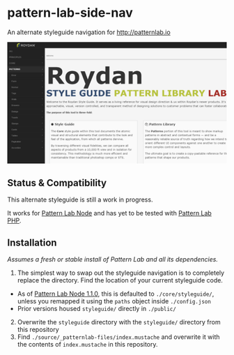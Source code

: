 # pattern-lab-side-nav
An alternate styleguide navigation for http://patternlab.io

![Pattern Lab Side Nav Example](https://raw.githubusercontent.com/bmuenzenmeyer/pattern-lab-side-nav/master/patternlab-side-nav-example.png)

## Status & Compatibility
This alternate styleguide is still a work in progress.

It works for [Pattern Lab Node](https://github.com/pattern-lab/patternlab-node) and has yet to be tested with [Pattern Lab PHP](https://github.com/pattern-lab/patternlab-php).

## Installation

_Assumes a fresh or stable install of Pattern Lab and all its dependencies._

1. The simplest way to swap out the styleguide navigation is to completely replace the directory. Find the location of your current styleguide code.
  * As of [Pattern Lab Node 1.1.0](https://github.com/pattern-lab/patternlab-node/releases/tag/v1.1.0), this is defaulted to  `./core/styleguide/`, unless you remapped it using the `paths` object inside `./config.json`
 * Prior versions housed `styleguide/` directly in `./public/`
2. Overwrite the `styleguide` directory with the `styleguide/` directory from this repository
3. Find `./source/_patternlab-files/index.mustache` and overwrite it with the contents of `index.mustache` in this repository.
